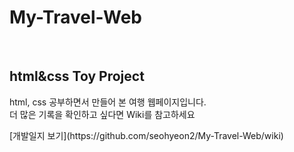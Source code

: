 # My-Travel-Web

<br>

## html&css Toy Project
<p> html, css 공부하면서 만들어 본 여행 웹페이지입니다. <br>
더 많은 기록을 확인하고 싶다면 Wiki를 참고하세요 </p>
[개발일지 보기](https://github.com/seohyeon2/My-Travel-Web/wiki)

